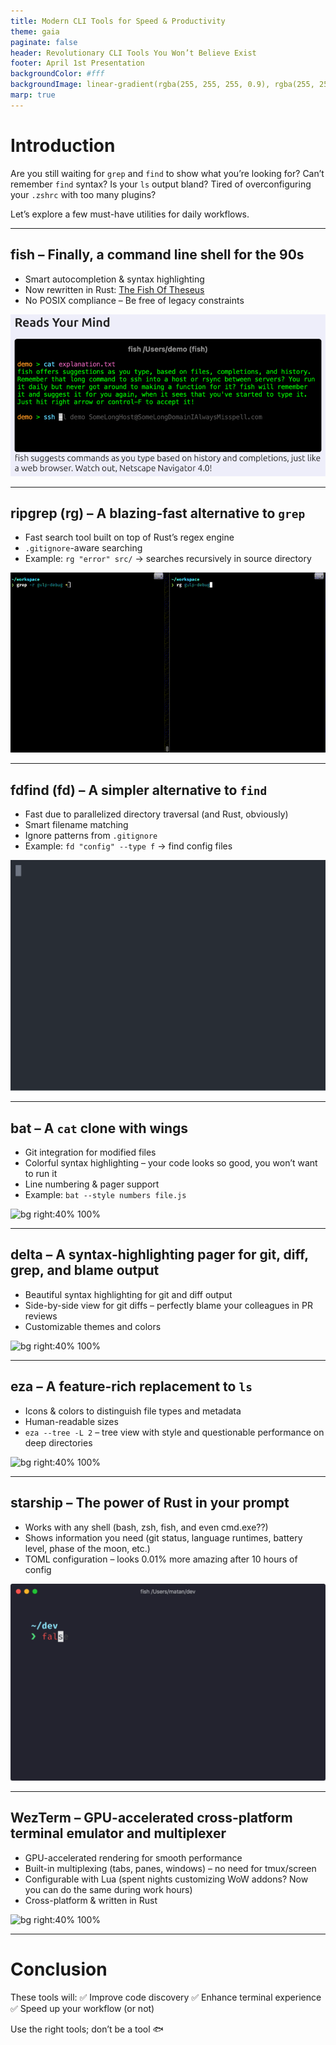 ```yaml
---
title: Modern CLI Tools for Speed & Productivity
theme: gaia
paginate: false
header: Revolutionary CLI Tools You Won’t Believe Exist
footer: April 1st Presentation
backgroundColor: #fff
backgroundImage: linear-gradient(rgba(255, 255, 255, 0.9), rgba(255, 255, 255, 0.9)), url('https://fishshell.com/assets/img/Terminal_Logo2_CRT_Flat.png')
marp: true
---
```


# Introduction

Are you still waiting for `grep` and `find` to show what you’re looking for? Can’t remember `find` syntax? Is your `ls` output bland? Tired of overconfiguring your `.zshrc` with too many plugins?

Let’s explore a few must-have utilities for daily workflows.

---

## fish – Finally, a command line shell for the 90s

- Smart autocompletion & syntax highlighting
- Now rewritten in Rust: [The Fish Of Theseus](https://fishshell.com/blog/rustport/)
- No POSIX compliance – Be free of legacy constraints

![bg right:40% 100%](fish.png)

<!-- _footer: https://fishshell.com/ -->

---

## ripgrep (rg) – A blazing-fast alternative to `grep`

- Fast search tool built on top of Rust’s regex engine
- `.gitignore`-aware searching
- Example: `rg "error" src/` → searches recursively in source directory

![bg right:40% 100%](rg.gif)

<!-- _footer: https://github.com/BurntSushi/ripgrep -->

---

## fdfind (fd) – A simpler alternative to `find`

- Fast due to parallelized directory traversal (and Rust, obviously)
- Smart filename matching
- Ignore patterns from `.gitignore`
- Example: `fd "config" --type f` → find config files

![bg right:40% 100%](https://github.com/sharkdp/fd/raw/master/doc/screencast.svg)

<!-- _footer: https://github.com/sharkdp/fd -->

---

## bat – A `cat` clone with wings

- Git integration for modified files
- Colorful syntax highlighting – your code looks so good, you won’t want to run it
- Line numbering & pager support
- Example: `bat --style numbers file.js`

![bg right:40% 100%](https://camo.githubusercontent.com/43e40bf9c20d5ceda8fa67f1d95b5c66548b2f6f8dca8403e08129991cc32966/68747470733a2f2f692e696d6775722e636f6d2f326c53573452452e706e67)

<!-- _footer: https://github.com/sharkdp/bat -->

---

## delta – A syntax-highlighting pager for git, diff, grep, and blame output

- Beautiful syntax highlighting for git and diff output
- Side-by-side view for git diffs – perfectly blame your colleagues in PR reviews
- Customizable themes and colors

![bg right:40% 100%](https://user-images.githubusercontent.com/52205/87230973-412eb900-c381-11ea-8aec-cc200290bd1b.png)

<!-- _footer: https://github.com/dandavison/delta -->

---

## eza – A feature-rich replacement to `ls`

- Icons & colors to distinguish file types and metadata
- Human-readable sizes
- `eza --tree -L 2` – tree view with style and questionable performance on deep directories

![bg right:40% 100%](https://github.com/eza-community/eza/raw/main/docs/images/screenshots.png)

<!-- _footer: https://github.com/eza-community/eza -->

---

## starship – The power of Rust in your prompt

- Works with any shell (bash, zsh, fish, and even cmd.exe??)
- Shows information you need (git status, language runtimes, battery level, phase of the moon, etc.)
- TOML configuration – looks 0.01% more amazing after 10 hours of config

![bg right:40% 100%](https://raw.githubusercontent.com/starship/starship/master/media/demo.gif)

<!-- _footer: https://github.com/starship/starship -->

---

## WezTerm – GPU-accelerated cross-platform terminal emulator and multiplexer

- GPU-accelerated rendering for smooth performance
- Built-in multiplexing (tabs, panes, windows) – no need for tmux/screen
- Configurable with Lua (spent nights customizing WoW addons? Now you can do the same during work hours)
- Cross-platform & written in Rust

![bg right:40% 100%](https://github.com/wezterm/wezterm/raw/main/docs/screenshots/two.png)

<!-- _footer: https://github.com/wezterm/wezterm -->

---

# Conclusion

These tools will:
✅ Improve code discovery
✅ Enhance terminal experience
✅ Speed up your workflow (or not)

Use the right tools; don’t be a tool 🐟️
